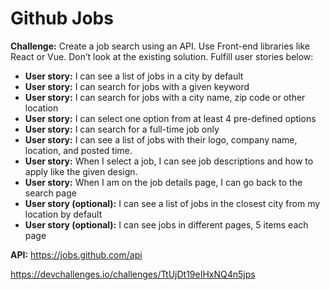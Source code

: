 # Github Jobs

**Challenge:** Create a job search using an API. Use Front-end libraries like React or Vue. Don’t look at the existing solution. Fulfill user stories below:

- **User story:** I can see a list of jobs in a city by default
- **User story:** I can search for jobs with a given keyword
- **User story:** I can search for jobs with a city name, zip code or other location
- **User story:** I can select one option from at least 4 pre-defined options
- **User story:** I can search for a full-time job only
- **User story:** I can see a list of jobs with their logo, company name, location, and posted time.
- **User story:** When I select a job, I can see job descriptions and how to apply like the given design.
- **User story:** When I am on the job details page, I can go back to the search page
- **User story (optional):** I can see a list of jobs in the closest city from my location by default
- **User story (optional):** I can see jobs in different pages, 5 items each page

**API:** https://jobs.github.com/api

https://devchallenges.io/challenges/TtUjDt19eIHxNQ4n5jps
